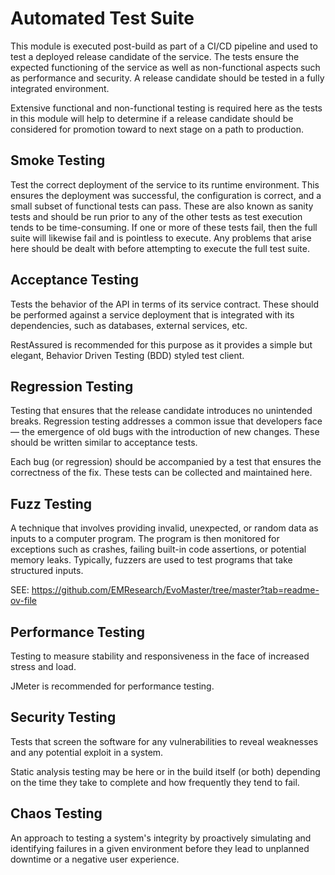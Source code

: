 # Automated Test Suite

This module is executed post-build as part of a CI/CD pipeline and used 
to test a deployed release candidate of the service. The tests ensure 
the expected functioning of the service as well as non-functional 
aspects such as performance and security. A release candidate
should be tested in a fully integrated environment.

Extensive functional and non-functional testing is required here as 
the tests in this module will help to determine if a release
candidate should be considered for promotion toward to next stage
on a path to production.

## Smoke Testing
Test the correct deployment of the service to its runtime environment.
This ensures the deployment was successful, the configuration
is correct, and a small subset of functional tests can pass. These
are also known as sanity tests and should be run prior to any of the 
other tests as test execution tends to be time-consuming. If 
one or more of these tests fail, then the full suite will 
likewise fail and is pointless to execute. Any problems that 
arise here should be dealt with before attempting to execute 
the full test suite.

## Acceptance Testing
Tests the behavior of the API in terms of its service contract. These should be
performed against a service deployment that is integrated with its dependencies,
such as databases, external services, etc.

RestAssured is recommended for this purpose as it provides a simple but elegant,
Behavior Driven Testing (BDD) styled test client.

## Regression Testing
Testing that ensures that the release candidate introduces no 
unintended breaks. Regression testing addresses a common issue 
that developers face — the emergence of old bugs with the 
introduction of new changes. These should be written similar to
acceptance tests.

Each bug (or regression) should be accompanied by a test that 
ensures the correctness of the fix. These tests can be collected
and maintained here.

## Fuzz Testing
A technique that involves providing invalid, unexpected, or 
random data as inputs to a computer program. The program is 
then monitored for exceptions such as crashes, failing built-in 
code assertions, or potential memory leaks. Typically, fuzzers 
are used to test programs that take structured inputs.

SEE: https://github.com/EMResearch/EvoMaster/tree/master?tab=readme-ov-file

## Performance Testing
Testing to measure stability and responsiveness in the face of 
increased stress and load.

JMeter is recommended for performance testing.

## Security Testing
Tests that screen the software for any vulnerabilities to reveal weaknesses
and any potential exploit in a system.

Static analysis testing may be here or in the build itself (or both)
depending on the time they take to complete and how frequently they
tend to fail.

## Chaos Testing
An approach to testing a system's integrity by proactively 
simulating and identifying failures in a given environment 
before they lead to unplanned downtime or a negative user 
experience.

